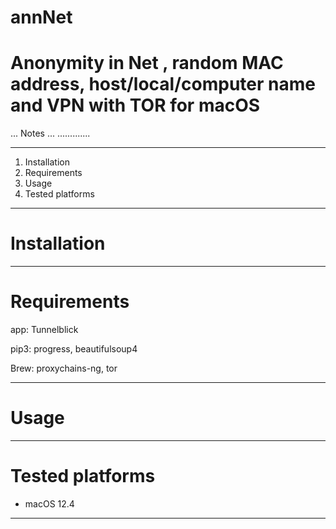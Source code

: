 # annNet
# Anonymity in Net , random MAC address, host/local/computer name and VPN with TOR for macOS


... Notes ...
.............

-------------------------
1. Installation
2. Requirements
3. Usage
4. Tested platforms
-------------------------


# Installation

-------------------------

# Requirements

app:
Tunnelblick

pip3:
progress,
beautifulsoup4

Brew:
proxychains-ng,
tor

-------------------------


# Usage



-------------------------


# Tested platforms

  * macOS 12.4
-------------------------
